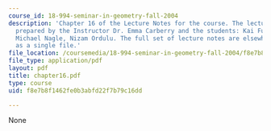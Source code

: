 ```yaml
---
course_id: 18-994-seminar-in-geometry-fall-2004
description: 'Chapter 16 of the Lecture Notes for the course. The lecture notes were
  prepared by the Instructor Dr. Emma Carberry and the students: Kai Fung, David Glasser,
  Michael Nagle, Nizam Ordulu. The full set of lecture notes are elsewhere available
  as a single file.'
file_location: /coursemedia/18-994-seminar-in-geometry-fall-2004/f8e7b8f1462fe0b3abfd22f7b79c16dd_chapter16.pdf
file_type: application/pdf
layout: pdf
title: chapter16.pdf
type: course
uid: f8e7b8f1462fe0b3abfd22f7b79c16dd

---
```

None